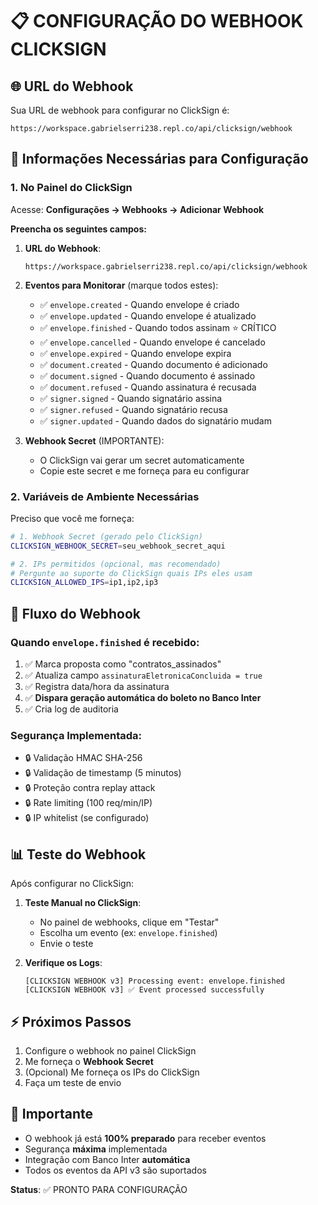 # 📋 CONFIGURAÇÃO DO WEBHOOK CLICKSIGN

## 🌐 URL do Webhook

Sua URL de webhook para configurar no ClickSign é:

```
https://workspace.gabrielserri238.repl.co/api/clicksign/webhook
```

## 🔐 Informações Necessárias para Configuração

### 1. No Painel do ClickSign

Acesse: **Configurações → Webhooks → Adicionar Webhook**

**Preencha os seguintes campos:**

1. **URL do Webhook**: 
   ```
   https://workspace.gabrielserri238.repl.co/api/clicksign/webhook
   ```

2. **Eventos para Monitorar** (marque todos estes):
   - ✅ `envelope.created` - Quando envelope é criado
   - ✅ `envelope.updated` - Quando envelope é atualizado
   - ✅ `envelope.finished` - Quando todos assinam ⭐ CRÍTICO
   - ✅ `envelope.cancelled` - Quando envelope é cancelado
   - ✅ `envelope.expired` - Quando envelope expira
   - ✅ `document.created` - Quando documento é adicionado
   - ✅ `document.signed` - Quando documento é assinado
   - ✅ `document.refused` - Quando assinatura é recusada
   - ✅ `signer.signed` - Quando signatário assina
   - ✅ `signer.refused` - Quando signatário recusa
   - ✅ `signer.updated` - Quando dados do signatário mudam

3. **Webhook Secret** (IMPORTANTE):
   - O ClickSign vai gerar um secret automaticamente
   - Copie este secret e me forneça para eu configurar

### 2. Variáveis de Ambiente Necessárias

Preciso que você me forneça:

```bash
# 1. Webhook Secret (gerado pelo ClickSign)
CLICKSIGN_WEBHOOK_SECRET=seu_webhook_secret_aqui

# 2. IPs permitidos (opcional, mas recomendado)
# Pergunte ao suporte do ClickSign quais IPs eles usam
CLICKSIGN_ALLOWED_IPS=ip1,ip2,ip3
```

## 🔄 Fluxo do Webhook

### Quando `envelope.finished` é recebido:
1. ✅ Marca proposta como "contratos_assinados"
2. ✅ Atualiza campo `assinaturaEletronicaConcluida = true`
3. ✅ Registra data/hora da assinatura
4. ✅ **Dispara geração automática do boleto no Banco Inter**
5. ✅ Cria log de auditoria

### Segurança Implementada:
- 🔒 Validação HMAC SHA-256
- 🔒 Validação de timestamp (5 minutos)
- 🔒 Proteção contra replay attack
- 🔒 Rate limiting (100 req/min/IP)
- 🔒 IP whitelist (se configurado)

## 📊 Teste do Webhook

Após configurar no ClickSign:

1. **Teste Manual no ClickSign**:
   - No painel de webhooks, clique em "Testar"
   - Escolha um evento (ex: `envelope.finished`)
   - Envie o teste

2. **Verifique os Logs**:
   ```
   [CLICKSIGN WEBHOOK v3] Processing event: envelope.finished
   [CLICKSIGN WEBHOOK v3] ✅ Event processed successfully
   ```

## ⚡ Próximos Passos

1. Configure o webhook no painel ClickSign
2. Me forneça o **Webhook Secret**
3. (Opcional) Me forneça os IPs do ClickSign
4. Faça um teste de envio

## 🚨 Importante

- O webhook já está **100% preparado** para receber eventos
- Segurança **máxima** implementada
- Integração com Banco Inter **automática**
- Todos os eventos da API v3 são suportados

**Status**: ✅ PRONTO PARA CONFIGURAÇÃO